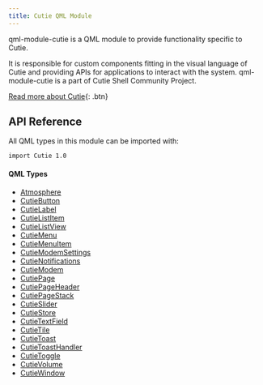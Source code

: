 ```yaml
---
title: Cutie QML Module
---
```


qml-module-cutie is a QML module to provide functionality specific to Cutie.

It is responsible for custom components fitting in the visual language of Cutie and providing APIs for applications to interact with the system. qml-module-cutie is a part of Cutie Shell Community Project.

[Read more about Cutie](https://cutie-shell.org){: .btn}

## API Reference

All QML types in this module can be imported with:

```
import Cutie 1.0
```

#### QML Types

- [Atmosphere](types/atmosphere)
- [CutieButton](types/button)
- [CutieLabel](types/label)
- [CutieListItem](types/listitem)
- [CutieListView](types/listview)
- [CutieMenu](types/menu)
- [CutieMenuItem](types/menuitem)
- [CutieModemSettings](types/modemsettings)
- [CutieNotifications](types/notifications)
- [CutieModem](types/cutiemodem)
- [CutiePage](#)
- [CutiePageHeader](#)
- [CutiePageStack](#)
- [CutieSlider](#)
- [CutieStore](#)
- [CutieTextField](#)
- [CutieTile](#)
- [CutieToast](#)
- [CutieToastHandler](#)
- [CutieToggle](#)
- [CutieVolume](#)
- [CutieWindow](#)
